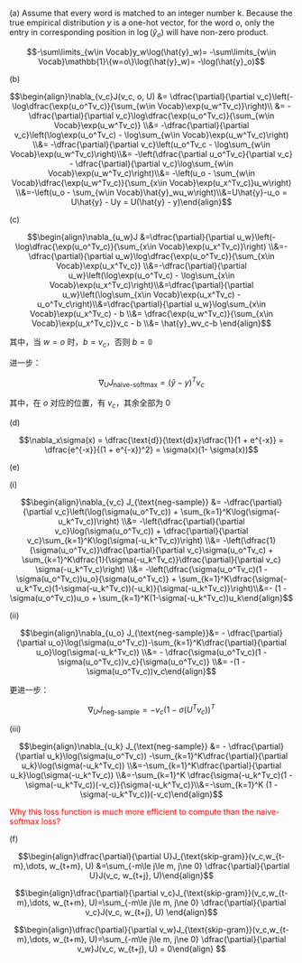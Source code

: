 (a) Assume that every word is matched to an integer number k. Because the true empirical distribution $y​$ is a one-hot vector, for the word $o​$, only the entry in corresponding position in $\log(\hat{y}_o)​$ will have non-zero product.

$$-\sum\limits_{w\in Vocab}y_w\log(\hat{y}_w)= -\sum\limits_{w\in Vocab}\mathbb{1}\{w=o\}\log(\hat{y}_w)= -\log(\hat{y}_o)​$$

(b)

$$\begin{align}\nabla_{v_c}J(v_c, o, U) &= \dfrac{\partial}{\partial v_c}\left(-\log\dfrac{\exp(u_o^Tv_c)}{\sum_{w\in Vocab}\exp(u_w^Tv_c)}\right)\\ &= -\dfrac{\partial}{\partial v_c}\log\dfrac{\exp(u_o^Tv_c)}{\sum_{w\in Vocab}\exp(u_w^Tv_c)} \\&= -\dfrac{\partial}{\partial v_c}\left(\log\exp(u_o^Tv_c) - \log\sum_{w\in Vocab}\exp(u_w^Tv_c)\right) \\&= -\dfrac{\partial}{\partial v_c}\left(u_o^Tv_c - \log\sum_{w\in Vocab}\exp(u_w^Tv_c)\right)\\&= -\left(\dfrac{\partial u_o^Tv_c}{\partial v_c} - \dfrac{\partial}{\partial v_c}\log\sum_{w\in Vocab}\exp(u_w^Tv_c)\right)\\&= -\left(u_o - \sum_{w\in Vocab}\dfrac{\exp(u_w^Tv_c)}{\sum_{x\in Vocab}\exp(u_x^Tv_c)}u_w\right) \\&=-\left(u_o - \sum_{w\in Vocab}\hat{y}_wu_w\right)\\&=U\hat{y}-u_o = U\hat{y} - Uy = U(\hat{y} - y)\end{align}$$

(c)

$$\begin{align}\nabla_{u_w}J &=\dfrac{\partial}{\partial u_w}\left(-\log\dfrac{\exp(u_o^Tv_c)}{\sum_{x\in Vocab}\exp(u_x^Tv_c)}\right) \\&=-\dfrac{\partial}{\partial u_w}\log\dfrac{\exp(u_o^Tv_c)}{\sum_{x\in Vocab}\exp(u_x^Tv_c)} \\&=-\dfrac{\partial}{\partial u_w}\left(\log\exp(u_o^Tv_c) - \log\sum_{x\in Vocab}\exp(u_x^Tv_c)\right)\\&=\dfrac{\partial}{\partial u_w}\left(\log\sum_{x\in Vocab}\exp(u_x^Tv_c) - u_o^Tv_c\right)\\&=\dfrac{\partial}{\partial u_w}\log\sum_{x\in Vocab}\exp(u_x^Tv_c) - b \\&= \dfrac{\exp(u_w^Tv_c)}{\sum_{x\in Vocab}\exp(u_x^Tv_c)}v_c - b \\&= \hat{y}_wv_c-b \end{align}​$$

其中，当 $w= o$ 时，$b = v_c$，否则 $b = \mathbb{0}$

进一步：

$$\nabla_U J_{\text{naive-softmax}} = (\hat{y} - y)^T v_c$$

其中，在 $o$ 对应的位置，有 $v_c$，其余全部为 0

(d)

$$\nabla_x\sigma(x) = \dfrac{\text{d}}{\text{d}x}\dfrac{1}{1 + e^{-x}} = \dfrac{e^{-x}}{(1 + e^{-x})^2} = \sigma(x)(1- \sigma(x))​$$

(e) 

(i)

$$\begin{align}\nabla_{v_c} J_{\text{neg-sample}} &= -\dfrac{\partial}{\partial v_c}\left(\log(\sigma(u_o^Tv_c)) + \sum_{k=1}^K\log(\sigma(-u_k^Tv_c))\right)  \\&= -\left(\dfrac{\partial}{\partial v_c}\log(\sigma(u_o^Tv_c)) + \dfrac{\partial}{\partial v_c}\sum_{k=1}^K\log(\sigma(-u_k^Tv_c))\right) \\&= -\left(\dfrac{1}{\sigma(u_o^Tv_c)}\dfrac{\partial}{\partial v_c}\sigma(u_o^Tv_c) + \sum_{k=1}^K\dfrac{1}{\sigma(-u_k^Tv_c)}\dfrac{\partial}{\partial v_c} \sigma(-u_k^Tv_c)\right) \\&= -\left(\dfrac{\sigma(u_o^Tv_c)(1 - \sigma(u_o^Tv_c))u_o}{\sigma(u_o^Tv_c)} + \sum_{k=1}^K\dfrac{\sigma(-u_k^Tv_c)(1-\sigma(-u_k^Tv_c))(-u_k)}{\sigma(-u_k^Tv_c)}\right)\\&=- (1 - \sigma(u_o^Tv_c))u_o +  \sum_{k=1}^K(1-\sigma(-u_k^Tv_c))u_k\end{align}$$

(ii)

$$\begin{align}\nabla_{u_o} J_{\text{neg-sample}}&= - \dfrac{\partial}{\partial u_o}\log(\sigma(u_o^Tv_c))-\sum_{k=1}^K\dfrac{\partial}{\partial u_o}\log(\sigma(-u_k^Tv_c))  \\&= - \dfrac{\sigma(u_o^Tv_c)(1 -  \sigma(u_o^Tv_c))v_c}{\sigma(u_o^Tv_c)} \\&= -(1 -  \sigma(u_o^Tv_c))v_c\end{align}​$$

更进一步：

$$\nabla_U J_{\text{neg-sample}} = -v_c(1 - \sigma(U^Tv_c))^T$$

(iii)

$$\begin{align}\nabla_{u_k} J_{\text{neg-sample}} &= - \dfrac{\partial}{\partial u_k}\log(\sigma(u_o^Tv_c)) -\sum_{k=1}^K\dfrac{\partial}{\partial u_k}\log(\sigma(-u_k^Tv_c)) \\&=-\sum_{k=1}^K\dfrac{\partial}{\partial u_k}\log(\sigma(-u_k^Tv_c)) \\&=-\sum_{k=1}^K \dfrac{\sigma(-u_k^Tv_c)(1 - \sigma(-u_k^Tv_c))(-v_c)}{\sigma(-u_k^Tv_c)}\\&=-\sum_{k=1}^K (1 - \sigma(-u_k^Tv_c))(-v_c)\end{align}$$

<font color="red">Why this
loss function is much more efficient to compute than the naive-softmax loss?</font>

(f)

$$\begin{align}\dfrac{\partial}{\partial U}J_{\text{skip-gram}}(v_c,w_{t-m},\dots, w_{t+m}, U) &=\sum_{-m\le j\le m, j\ne 0} \dfrac{\partial}{\partial U}J(v_c, w_{t+j}, U)\end{align}$$

$$\begin{align}\dfrac{\partial}{\partial v_c}J_{\text{skip-gram}}(v_c,w_{t-m},\dots, w_{t+m}, U)=\sum_{-m\le j\le m, j\ne 0} \dfrac{\partial}{\partial v_c}J(v_c, w_{t+j}, U) \end{align}$$

$$\begin{align}\dfrac{\partial}{\partial v_w}J_{\text{skip-gram}}(v_c,w_{t-m},\dots, w_{t+m}, U)=\sum_{-m\le j\le m, j\ne 0} \dfrac{\partial}{\partial v_w}J(v_c, w_{t+j}, U) = 0\end{align} $$